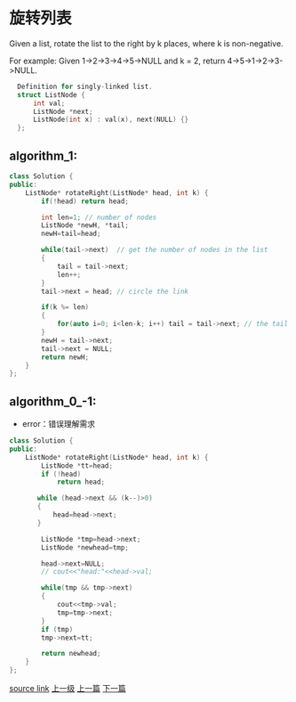 # 旋转列表
Given a list, rotate the list to the right by k places, where k is non-negative.

For example:
Given 1->2->3->4->5->NULL and k = 2,
return 4->5->1->2->3->NULL.

```c++
  Definition for singly-linked list.
  struct ListNode {
      int val;
      ListNode *next;
      ListNode(int x) : val(x), next(NULL) {}
  };
```


## algorithm_1:
```c++
class Solution {
public:
    ListNode* rotateRight(ListNode* head, int k) {
        if(!head) return head;

        int len=1; // number of nodes
        ListNode *newH, *tail;
        newH=tail=head;

        while(tail->next)  // get the number of nodes in the list
        {
            tail = tail->next;
            len++;
        }
        tail->next = head; // circle the link

        if(k %= len)
        {
            for(auto i=0; i<len-k; i++) tail = tail->next; // the tail node is the (len-k)-th node (1st node is head)
        }
        newH = tail->next;
        tail->next = NULL;
        return newH;
    }
};
```

## algorithm_0_-1:
* error：错误理解需求

```c++
class Solution {
public:
    ListNode* rotateRight(ListNode* head, int k) {
        ListNode *tt=head;
        if (!head)
            return head;

       while (head->next && (k--)>0)
       {
           head=head->next;
       }

        ListNode *tmp=head->next;
        ListNode *newhead=tmp;

        head->next=NULL;
        // cout<<"head:"<<head->val;

        while(tmp && tmp->next)
        {
            cout<<tmp->val;
            tmp=tmp->next;
        }
        if (tmp)
        tmp->next=tt;

        return newhead;
    }
};
```

[source link](https://leetcode.com/problems/rotate-list/discuss/)
[上一级](README.md)
[上一篇](Permutations_II.md)
[下一篇](Search_in_Rotated_Sorted_Array.md)
